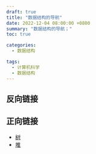 ```yaml
---
draft: true
title: "数据结构的导航"
date: 2022-12-04 08:00:00 +0800
summary: "数据结构的导航；"
toc: true

categories:
  - 数据结构

tags:
  - 计算机科学
  - 数据结构
---
```


## 反向链接

## 正向链接

- [树](/计算机/data-structure/树)
- [堆](/计算机/data-structure/堆)
